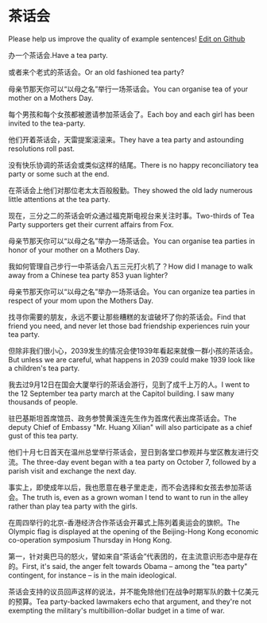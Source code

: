 # 茶话会

Please help us improve the quality of example sentences! [Edit on Github](https://github.com/jiyushe/jiyu-example-sentence-source/blob/main/chinese/chahuahui.md)

<p><span class="chinese">办一个茶话会.</span><span class="english">Have a tea party.</span></p>

<p><span class="chinese">或者来个老式的茶话会。</span><span class="english">Or an old fashioned tea party?</span></p>

<p><span class="chinese">母亲节那天你可以“以母之名”举行一场茶话会。</span><span class="english">You can organise tea of your mother on a Mothers Day.</span></p>

<p><span class="chinese">每个男孩和每个女孩都被邀请参加茶话会了。</span><span class="english">Each boy and each girl has been invited to the tea-party.</span></p>

<p><span class="chinese">他们开着茶话会，天雷提案滚滚来。</span><span class="english">They have a tea party and astounding resolutions roll past.</span></p>

<p><span class="chinese">没有快乐协调的茶话会或类似这样的结尾。</span><span class="english">There is no happy reconciliatory tea party or some such at the end.</span></p>

<p><span class="chinese">在茶话会上他们对那位老太太百般殷勤。</span><span class="english">They showed the old lady numerous little attentions at the tea party.</span></p>

<p><span class="chinese">现在，三分之二的茶话会听众通过福克斯电视台来关注时事。</span><span class="english">Two-thirds of Tea Party supporters get their current affairs from Fox.</span></p>

<p><span class="chinese">母亲节那天你可以“以母之名”举办一场茶话会。</span><span class="english">You can organise tea parties in honor of your mother on a Mothers Day.</span></p>

<p><span class="chinese">我如何管理自己步行一中茶话会八五三元打火机了？</span><span class="english">How did I manage to walk away from a Chinese tea party 853 yuan lighter?</span></p>

<p><span class="chinese">母亲节那天你可以“以母之名”举办一场茶话会。</span><span class="english">You can organize tea parties in respect of your mom upon the Mothers Day.</span></p>

<p><span class="chinese">找寻你需要的朋友，永远不要让那些糟糕的友谊破坏了你的茶话会。</span><span class="english">Find that friend you need, and never let those bad friendship experiences ruin your tea party.</span></p>

<p><span class="chinese">但除非我们很小心，2039发生的情况会使1939年看起来就像一群小孩的茶话会。</span><span class="english">But unless we are careful, what happens in 2039 could make 1939 look like a children's tea party.</span></p>

<p><span class="chinese">我去过9月12日在国会大厦举行的茶话会游行，见到了成千上万的人。</span><span class="english">I went to the 12 September tea party march at the Capitol building. I saw many thousands of people.</span></p>

<p><span class="chinese">驻巴基斯坦首席馆员、政务参赞黄溪连先生作为首席代表出席茶话会。</span><span class="english">The deputy Chief of Embassy "Mr. Huang Xilian" will also participate as a chief gust of this tea party.</span></p>

<p><span class="chinese">他们十月七日首天在温州总堂举行茶话会，翌日到各堂口参观并与堂区教友进行交流。</span><span class="english">The three-day event began with a tea party on October 7, followed by a parish visit and exchange the next day.</span></p>

<p><span class="chinese">事实上，即使成年以后，我也愿意在巷子里走走，而不会选择和女孩去参加茶话会。</span><span class="english">The truth is, even as a grown woman I tend to want to run in the alley rather than play tea party with the girls.</span></p>

<p><span class="chinese">在周四举行的北京-香港经济合作茶话会开幕式上陈列着奥运会的旗帜。</span><span class="english">The Olympic flag is displayed at the opening of the Beijing-Hong Kong economic co-operation symposium Thursday in Hong Kong.</span></p>

<p><span class="chinese">第一，针对奥巴马的怒火，譬如来自“茶话会”代表团的，在主流意识形态中是存在的。</span><span class="english">First, it's said, the anger felt towards Obama – among the "tea party" contingent, for instance – is in the main ideological.</span></p>

<p><span class="chinese">茶话会支持的议员回声这样的说法，并不能免除他们在战争时期军队的数十亿美元的预算。</span><span class="english">Tea party-backed lawmakers echo that argument, and they're not exempting the military's multibillion-dollar budget in a time of war.</span></p>

